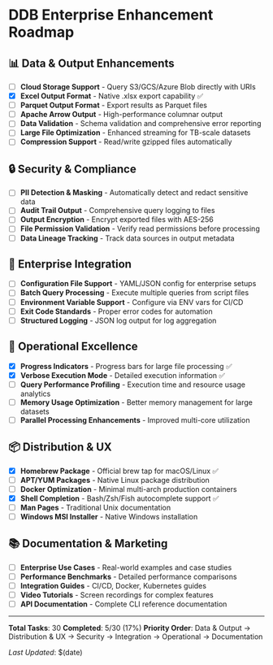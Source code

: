 # DDB Enterprise Enhancement Roadmap

## 📊 Data & Output Enhancements
- [ ] **Cloud Storage Support** - Query S3/GCS/Azure Blob directly with URIs
- [x] **Excel Output Format** - Native .xlsx export capability ✅
- [ ] **Parquet Output Format** - Export results as Parquet files
- [ ] **Apache Arrow Output** - High-performance columnar output
- [ ] **Data Validation** - Schema validation and comprehensive error reporting
- [ ] **Large File Optimization** - Enhanced streaming for TB-scale datasets
- [ ] **Compression Support** - Read/write gzipped files automatically

## 🔒 Security & Compliance
- [ ] **PII Detection & Masking** - Automatically detect and redact sensitive data
- [ ] **Audit Trail Output** - Comprehensive query logging to files
- [ ] **Output Encryption** - Encrypt exported files with AES-256
- [ ] **File Permission Validation** - Verify read permissions before processing
- [ ] **Data Lineage Tracking** - Track data sources in output metadata

## 🏢 Enterprise Integration
- [ ] **Configuration File Support** - YAML/JSON config for enterprise setups
- [ ] **Batch Query Processing** - Execute multiple queries from script files
- [ ] **Environment Variable Support** - Configure via ENV vars for CI/CD
- [ ] **Exit Code Standards** - Proper error codes for automation
- [ ] **Structured Logging** - JSON log output for log aggregation

## 🔧 Operational Excellence
- [x] **Progress Indicators** - Progress bars for large file processing ✅
- [x] **Verbose Execution Mode** - Detailed execution information ✅
- [ ] **Query Performance Profiling** - Execution time and resource usage analytics
- [ ] **Memory Usage Optimization** - Better memory management for large datasets
- [ ] **Parallel Processing Enhancements** - Improved multi-core utilization

## 📦 Distribution & UX
- [x] **Homebrew Package** - Official brew tap for macOS/Linux ✅
- [ ] **APT/YUM Packages** - Native Linux package distribution
- [ ] **Docker Optimization** - Minimal multi-arch production containers
- [x] **Shell Completion** - Bash/Zsh/Fish autocomplete support ✅
- [ ] **Man Pages** - Traditional Unix documentation
- [ ] **Windows MSI Installer** - Native Windows installation

## 📚 Documentation & Marketing
- [ ] **Enterprise Use Cases** - Real-world examples and case studies
- [ ] **Performance Benchmarks** - Detailed performance comparisons
- [ ] **Integration Guides** - CI/CD, Docker, Kubernetes guides
- [ ] **Video Tutorials** - Screen recordings for complex features
- [ ] **API Documentation** - Complete CLI reference documentation

---

**Total Tasks**: 30
**Completed**: 5/30 (17%)
**Priority Order**: Data & Output → Distribution & UX → Security → Integration → Operational → Documentation

*Last Updated*: $(date)
